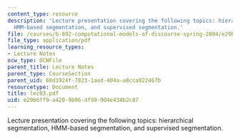 ```yaml
---
content_type: resource
description: 'Lecture presentation covering the following topics: hierarchical segmentation,
  HMM-based segmentation, and supervised segmentation.'
file: /courses/6-892-computational-models-of-discourse-spring-2004/e29b6ff9a4209b96df99904e434b2c87_lec03.pdf
file_type: application/pdf
learning_resource_types:
- Lecture Notes
ocw_type: OCWFile
parent_title: Lecture Notes
parent_type: CourseSection
parent_uid: 60d1924f-7823-1aed-404a-a8cca822467b
resourcetype: Document
title: lec03.pdf
uid: e29b6ff9-a420-9b96-df99-904e434b2c87
---
```

Lecture presentation covering the following topics: hierarchical segmentation, HMM-based segmentation, and supervised segmentation.

